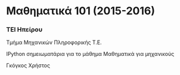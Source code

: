 # Μαθηματικά 101 (2015-2016)
### ΤΕΙ Ηπείρου 
Τμήμα Μηχανικών Πληροφορικής Τ.Ε.


IPython σημειωματάρια για το μάθημα Μαθηματικά για μηχανικούς

Γκόγκος Χρήστος

